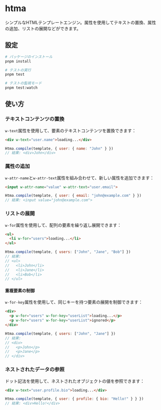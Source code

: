 # htma

シンプルなHTMLテンプレートエンジン。属性を使用してテキストの置換、属性の追加、リストの展開などができます。

## 設定

```bash
# パッケージのインストール
pnpm install

# テストの実行
pnpm test

# テストの監視モード
pnpm test:watch
```

## 使い方

### テキストコンテンツの置換

`w-text`属性を使用して、要素のテキストコンテンツを置換できます：

```html
<div w-text="user.name">loading...</div>
```

```javascript
Htma.compile(template, { user: { name: "John" } })
// 結果: <div>John</div>
```

### 属性の追加

`w-attr-name`と`w-attr-text`属性を組み合わせて、新しい属性を追加できます：

```html
<input w-attr-name="value" w-attr-text="user.email">
```

```javascript
Htma.compile(template, { user: { email: "john@example.com" } })
// 結果: <input value="john@example.com">
```

### リストの展開

`w-for`属性を使用して、配列の要素を繰り返し展開できます：

```html
<ul>
  <li w-for="users">loading...</li>
</ul>
```

```javascript
Htma.compile(template, { users: ["John", "Jane", "Bob"] })
// 結果:
// <ul>
//   <li>John</li>
//   <li>Jane</li>
//   <li>Bob</li>
// </ul>
```

#### 重複要素の制御

`w-for-key`属性を使用して、同じキーを持つ要素の展開を制御できます：

```html
<div>
  <p w-for="users" w-for-key="userList">loading...</p>
  <p w-for="users" w-for-key="userList">ignored</p>
</div>
```

```javascript
Htma.compile(template, { users: ["John", "Jane"] })
// 結果:
// <div>
//   <p>John</p>
//   <p>Jane</p>
// </div>
```

### ネストされたデータの参照

ドット記法を使用して、ネストされたオブジェクトの値を参照できます：

```html
<div w-text="user.profile.bio">loading...</div>
```

```javascript
Htma.compile(template, { user: { profile: { bio: "Hello!" } } })
// 結果: <div>Hello!</div>
```
